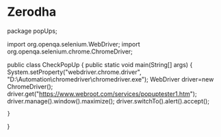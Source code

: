 # Zerodha
package popUps;

import org.openqa.selenium.WebDriver;
import org.openqa.selenium.chrome.ChromeDriver;

public class CheckPopUp {
	public static void main(String[] args) {
		System.setProperty("webdriver.chrome.driver", "D:\\Automation\\chromedriver\\chromedriver.exe");
		WebDriver driver=new ChromeDriver();
		driver.get("https://www.webroot.com/services/popuptester1.htm");
		driver.manage().window().maximize();
		driver.switchTo().alert().accept();
		
	}

}
